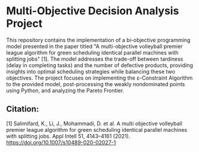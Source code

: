 # Multi-Objective Decision Analysis Project

This repository contains the implementation of a bi-objective programming model presented in the paper titled "A multi-objective volleyball premier league algorithm for green scheduling identical parallel machines with splitting jobs" [1]. The model addresses the trade-off between tardiness (delay in completing tasks) and the number of defective products, providing insights into optimal scheduling strategies while balancing these two objectives. The project focuses on implementing the ε-Constraint Algorithm to the provided model, post-processing the weakly nondominated points using Python, and analyzing the Pareto Frontier.

## Citation:

[1] Salimifard, K., Li, J., Mohammadi, D. et al. A multi objective volleyball premier league algorithm for green scheduling identical parallel machines with splitting jobs. Appl Intell 51, 4143–4161 (2021). https://doi.org/10.1007/s10489-020-02027-1
